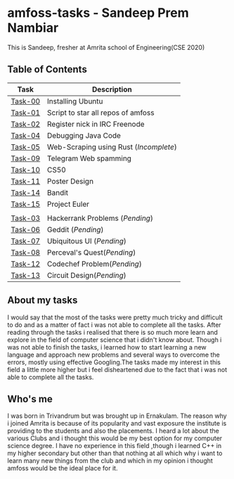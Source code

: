 # amfoss-tasks - Sandeep Prem Nambiar
This is Sandeep, fresher at Amrita school of Engineering(CSE 2020)

## Table of Contents


| Task | Description |
| --- | --- |
| <a href="https://github.com/SandeepNambiar02/amfoss-tasks/tree/main/Task-00">Task-00</a> | Installing Ubuntu |
| <a href="https://github.com/SandeepNambiar02/amfoss-tasks/tree/main/Task-01">Task-01</a> | Script to star all repos of amfoss |
| <a href="https://github.com/SandeepNambiar02/amfoss-tasks/tree/main/Task-02">Task-02</a> | Register nick in IRC Freenode |
| <a href="https://github.com/SandeepNambiar02/amfoss-tasks/tree/main/Task-04">Task-04</a> | Debugging Java Code |
| <a href="https://github.com/SandeepNambiar02/amfoss-tasks/tree/main/Task-05">Task-05</a> | Web-Scraping using Rust (*Incomplete*) |
| <a href="https://github.com/SandeepNambiar02/amfoss-tasks/tree/main/Task-09">Task-09</a> | Telegram Web spamming |
| <a href="https://github.com/SandeepNambiar02/amfoss-tasks/tree/main/Task-10">Task-10</a> | CS50 | 
| <a href="https://github.com/SandeepNambiar02/amfoss-tasks/tree/main/Task-11">Task-11</a> | Poster Design |
| <a href="https://github.com/SandeepNambiar02/amfoss-tasks/tree/main/Task-14">Task-14</a> | Bandit | 
| <a href="https://github.com/SandeepNambiar02/amfoss-tasks/tree/main/Task-15">Task-15</a> | Project Euler | 
|  |  |
| <a href="https://github.com/SandeepNambiar02/amfoss-tasks/tree/main/Task-03">Task-03</a> | Hackerrank Problems (*Pending*)| 
| <a href="https://github.com/SandeepNambiar02/amfoss-tasks/tree/main/Task-06">Task-06</a> | Geddit (*Pending*) |
| <a href="https://github.com/SandeepNambiar02/amfoss-tasks/tree/main/Task-07">Task-07</a> | Ubiquitous UI (*Pending*) |
| <a href="https://github.com/SandeepNambiar02/amfoss-tasks/tree/main/Task-08">Task-08</a> | Perceval's Quest(*Pending*) |
| <a href="https://github.com/SandeepNambiar02/amfoss-tasks/tree/main/Task-12">Task-12</a> | Codechef Problem(*Pending*) | 
| <a href="https://github.com/SandeepNambiar02/amfoss-tasks/tree/main/Task-13">Task-13</a> | Circuit Design(*Pending*) | 


## About my tasks

I would say that the most of the tasks were pretty much tricky and difficult to do and as a matter of fact i was not able to complete all the tasks. After reading through the tasks i realised that there is so much more learn and explore in the field of computer science that i didn't know about. Though i was not able to finish the tasks, i learned how to start learning a new language and approach new problems and several ways to overcome the errors, mostly using effective Googling.The tasks made my interest in this field a little more higher but i feel disheartened due to the fact that i was not able to complete all the tasks.

## Who's me
I was born in Trivandrum but was brought up in Ernakulam. The reason why i joined Amrita is because of its popularity and vast exposure the institute is providing to the students and also the placements. I heard a lot about the various Clubs and i thought this would be my best option for my computer science degree. I have no experience in this field ,though i learned C++ in my higher secondary but other than that nothing at all which why i want to learn many new things from the club and which in my opinion i thought amfoss would be the ideal place for it.
